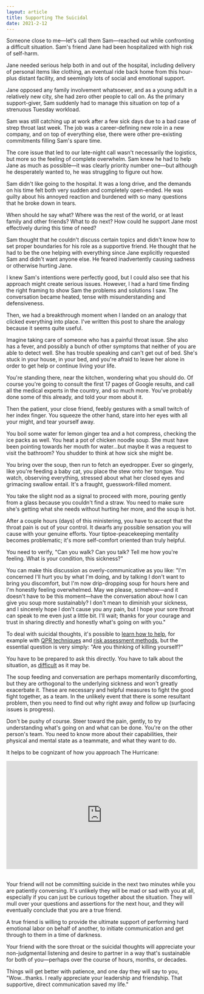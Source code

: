 ```yaml
---
layout: article
title: Supporting The Suicidal
date: 2021-2-12
---
```


Someone close to me&mdash;let's call them Sam&mdash;reached out while confronting a difficult situation. Sam's friend Jane had been hospitalized with high risk of self-harm.

Jane needed serious help both in and out of the hospital, including delivery of personal items like clothing, an eventual ride back home from this hour-plus distant facility, and seemingly lots of social and emotional support.

Jane opposed any family involvement whatsoever, and as a young adult in a relatively new city, she had zero other people to call on. As the primary support-giver, Sam suddenly had to manage this situation on top of a strenuous Tuesday workload.

Sam was still catching up at work after a few sick days due to a bad case of strep throat last week. The job was a career-defining new role in a new company, and on top of everything else, there were other pre-existing commitments filling Sam's spare time.

The core issue that led to our late-night call wasn't necessarily the logistics, but more so the feeling of complete overwhelm. Sam knew he had to help Jane as much as possible&mdash;it was clearly priority number one&mdash;but although he desperately wanted to, he was struggling to figure out how.

Sam didn't like going to the hospital. It was a long drive, and the demands on his time felt both very sudden and completely open-ended. He was guilty about his annoyed reaction and burdened with so many questions that he broke down in tears.

When should he say what? Where was the rest of the world, or at least family and other friends? What to do next? How could he support Jane most effectively during this time of need?

Sam thought that he couldn't discuss certain topics and didn't know how to set proper boundaries for his role as a supportive friend. He thought that he had to be the one helping with everything since Jane explicitly requested Sam and didn't want anyone else. He feared inadvertently causing sadness or otherwise hurting Jane.

I knew Sam's intentions were perfectly good, but I could also see that his approach might create serious issues. However, I had a hard time finding the right framing to show Sam the problems and solutions I saw. The conversation became heated, tense with misunderstanding and defensiveness.

Then, we had a breakthrough moment when I landed on an analogy that clicked everything into place. I've written this post to share the analogy because it seems quite useful.

Imagine taking care of someone who has a painful throat issue. She also has a fever, and possibly a bunch of other symptoms that neither of you are able to detect well. She has trouble speaking and can't get out of bed. She's stuck in your house, in your bed, and you're afraid to leave her alone in order to get help or continue living your life.

You're standing there, near the kitchen, wondering what you should do. Of course you're going to consult the first 17 pages of Google results, and call all the medical experts in the country, and so much more. You've probably done some of this already, and told your mom about it.

Then the patient, your close friend, feebly gestures with a small twitch of her index finger. You squeeze the other hand, stare into her eyes with all your might, and tear yourself away.

You boil some water for lemon ginger tea and a hot compress, checking the ice packs as well. You heat a pot of chicken noodle soup. She must have been pointing towards her mouth for water...but maybe it was a request to visit the bathroom? You shudder to think at how sick she might be.

You bring over the soup, then run to fetch an eyedropper. Ever so gingerly, like you're feeding a baby cat, you place the stew onto her tongue. You watch, observing everything, stressed about what her closed eyes and grimacing swallow entail. It's a fraught, guesswork-filled moment.

You take the slight nod as a signal to proceed with more, pouring gently from a glass because you couldn't find a straw. You need to make sure she's getting what she needs without hurting her more, and the soup is hot.

After a couple hours (days) of this ministering, you have to accept that the throat pain is out of your control. It dwarfs any possible sensation you will cause with your genuine efforts. Your tiptoe-peacekeeping mentality becomes problematic; it's more self-comfort oriented than truly helpful.

You need to verify, "Can you walk? Can you talk? Tell me how you're feeling. What is your condition, this sickness?"

You can make this discussion as overly-communicative as you like: "I'm concerned I'll hurt you by what I'm doing, and by talking I don't want to bring you discomfort, but I'm now drip-dropping soup for hours here and I'm honestly feeling overwhelmed. May we please, somehow&mdash;and it doesn't have to be this moment&mdash;have the conversation about how I can give you soup more sustainably? I don't mean to diminish your sickness, and I sincerely hope I don't cause you any pain, but I hope your sore throat can speak to me even just a little bit. I'll wait; thanks for your courage and trust in sharing directly and honestly what's going on with you."

To deal with suicidal thoughts, it's possible to [learn how to help](https://samaritanshope.org/get-help/how-to-help/), for example with [QPR techniques](https://qprinstitute.com/about-qpr) and [risk assessment methods](https://www2.health.vic.gov.au/mental-health/practice-and-service-quality/safety/suicide-prevention-in-mental-health-services/suicide-risk-assessment), but the essential question is very simply: "Are you thinking of killing yourself?"

You have to be prepared to ask this directly. You have to talk about the situation, as [difficult](https://play.acast.com/s/akimbo/difficultconversations) as it may be.

The soup feeding and conversation are perhaps momentarily discomforting, but they are orthogonal to the underlying sickness and won't greatly exacerbate it. These are necessary and helpful measures to fight the good fight together, as a team. In the unlikely event that there is some resultant problem, then you need to find out why right away and follow up (surfacing issues is progress).

Don't be pushy of course. Steer toward the pain, gently, to try understanding what's going on and what can be done. You're on the other person's team. You need to know more about their capabilities, their physical and mental state as a teammate, and what they want to do.

It helps to be cognizant of how you approach The Hurricane:

<div style="width: 100%; height: 0; position: relative; padding-bottom: 56.25%;"><iframe style="width:100%;height:100%; position: absolute;" src="https://www.youtube.com/embed/66qQRMfW1Xg" frameborder="0" allow="accelerometer; autoplay; clipboard-write; encrypted-media; gyroscope; picture-in-picture" allowfullscreen></iframe></div>

<br>Your friend will not be committing suicide in the next two minutes while you are patiently conversing. It's unlikely they will be mad or sad with you at all, especially if you can just be curious together about the situation. They will mull over your questions and assertions for the next hour, and they will eventually conclude that you are a true friend.

A true friend is willing to provide the ultimate support of performing hard emotional labor on behalf of another, to initiate communication and get through to them in a time of darkness.

Your friend with the sore throat or the suicidal thoughts will appreciate your non-judgmental listening and desire to partner in a way that's sustainable for both of you&mdash;perhaps over the course of hours, months, or decades.

Things will get better with patience, and one day they will say to you, "Wow...thanks. I really appreciate your leadership and friendship. That supportive, direct communication saved my life."
